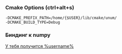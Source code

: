 ### Cmake Options (ctrl+alt+s)
```
-DCMAKE_PREFIX_PATH=/home/{$USER}/lib/cmake/unum/
-DCMAKE_BUILD_TYPE=Debug
```

### Биндинг к numpy 

[У тебя получится %username%](https://docs.scipy.org/doc/numpy/reference/c-api.array.html)